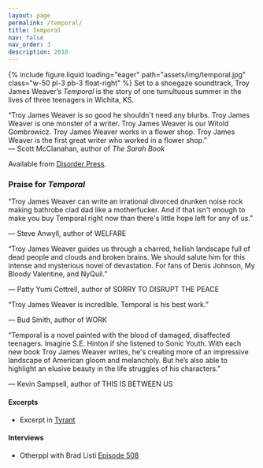 ```yaml
---
layout: page
permalink: /temporal/
title: Temporal
nav: false
nav_order: 3
description: 2018
---
```


{% include figure.liquid loading="eager" path="assets/img/temporal.jpg" class="w-50 pl-3 pb-3 float-right" %}
Set to a shoegaze soundtrack, Troy James Weaver’s _Temporal_ is the story of one tumultuous summer in the lives of three teenagers in Wichita, KS.

<p class="lead">“Troy James Weaver is so good he shouldn't need any blurbs. Troy James Weaver is one monster of a writer. Troy James Weaver is our Witold Gombrowicz. Troy James Weaver works in a flower shop. Troy James Weaver is the first great writer who worked in a flower shop.”<br />— Scott McClanahan, author of <em>The Sarah Book</em></p>

Available from [Disorder Press](https://disorderpress.com/store/temporalanovel).

### Praise for _Temporal_

“Troy James Weaver can write an irrational divorced drunken noise rock making bathrobe clad dad like a motherfucker. And if that isn't enough to make you buy Temporal right now than there's little hope left for any of us.”

— Steve Anwyll, author of WELFARE

“Troy James Weaver guides us through a charred, hellish landscape full of dead people and clouds and broken brains. We should salute him for this intense and mysterious novel of devastation. For fans of Denis Johnson, My Bloody Valentine, and NyQuil.”

— Patty Yumi Cottrell, author of SORRY TO DISRUPT THE PEACE

“Troy James Weaver is incredible. Temporal is his best work.”

— Bud Smith, author of WORK

“Temporal is a novel painted with the blood of damaged, disaffected teenagers. Imagine S.E. Hinton if she listened to Sonic Youth. With each new book Troy James Weaver writes, he's creating more of an impressive landscape of American gloom and melancholy. But he’s also able to highlight an elusive beauty in the life struggles of his characters.”

— Kevin Sampsell, author of THIS IS BETWEEN US

<p class="clearfix"></p>

#### Excerpts

- Excerpt in [Tyrant](https://magazine.nytyrant.com/excerpt-of-temporal-troy-james-weaver/)

#### Interviews

- Otherppl with Brad Listi [Episode 508](https://podcasts.apple.com/ie/podcast/episode-508-troy-james-weaver/id472152554?i=1000406319671)
